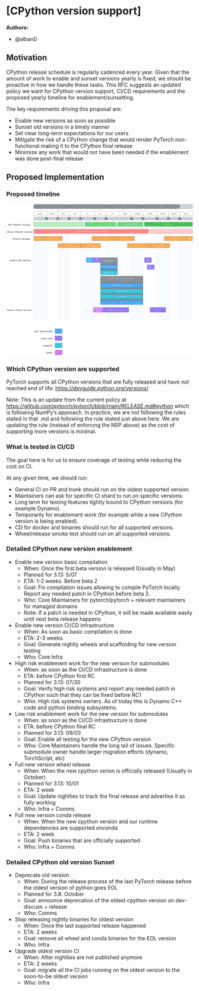 
# [CPython version support]

**Authors:**
* @albanD

## **Motivation**

CPython release schedule is regularly cadenced every year. Given that the amount of work to enable and sunset versions yearly is fixed, we should be proactive in how we handle these tasks.
This RFC suggests an updated policy we want for CPython version support, CI/CD requirements and the proposed yearly timeline for enablement/sunsetting.

The key requirements driving this proposal are:
- Enable new versions as soon as possible
- Sunset old versions in a timely manner
- Set clear long-term expectations for our users
- Mitigate the risk of a CPython change that would render PyTorch non-functional making it to the CPython final release
- Minimize any work that would not have been needed if the enablement was done post-final release


## **Proposed Implementation**

### Proposed timeline

![Summary timeline](./RFC-0038-assets/cpython_support.png)

### Which CPython version are supported

PyTorch supports all CPython versions that are fully released and have not reached end of life: https://devguide.python.org/versions/

Note: This is an update from the current policy at https://github.com/pytorch/pytorch/blob/main/RELEASE.md#python which is following NumPy’s approach. In practice, we are not following the rules stated in that .md and following the rule stated just above here. We are updating the rule (instead of enforcing the NEP above) as the cost of supporting more versions is minimal.

### What is tested in CI/CD

The goal here is for us to ensure coverage of testing while reducing the cost on CI.

At any given time, we should run:
- General CI on PR and trunk should run on the oldest supported version.
- Maintainers can ask for specific CI shard to run on specific versions:
- Long term for testing features tightly bound to CPython versions (for example Dynamo).
- Temporarily for enablement work (for example while a new CPython version is being enabled).
- CD for docker and binaries should run for all supported versions.
- Wheel/release smoke test should run on all supported versions.


### Detailed CPython new version enablement

- Enable new version basic compilation
  - When: Once the first beta version is released (Usually in May)
  - Planned for 3.13: 5/07
  - ETA: 1-2 weeks. Before beta 2
  - Goal: Fix compilation issues allowing to compile PyTorch locally. Report any needed patch in CPython before beta 2.
  - Who: Core Maintainers for pytorch/pytorch + relevant maintainers for managed domains
  - Note: If a patch is needed in CPython, it will be made available easily until next beta release happens
- Enable new version CI/CD Infrastructure
  - When: As soon as basic compilation is done
  - ETA: 2-3 weeks. 
  - Goal: Generate nightly wheels and scaffolding for new version testing
  - Who: Core Infra
- High risk enablement work for the new version  for submodules
  - When: as soon as the CI/CD infrastructure is done
  - ETA: before CPython first RC
  - Planned for 3.13: 07/30
  - Goal: Verify high risk systems and report any needed patch in CPython such that they can be fixed before RC1
  - Who: High risk systems owners. As of today this is Dynamo C++ code and python binding subsystems.
- Low risk enablement work for the new version  for submodules
  - When: as soon as the CI/CD infrastructure is done
  - ETA: before CPython final RC
  - Planned for 3.13: 09/03
  - Goal: Enable all testing for the new CPython version
  - Who: Core Maintainers handle the long tail of issues. Specific submodule owner handle larger migration efforts (dynamo, TorchScript, etc)
- Full new version wheel release
  - When: When the new cpython verion is officially released (Usually in October)
  - Planned for 3.13: 10/01
  - ETA: 2 week
  - Goal: Update nightlies to track the final release and advertise it as fully working
  - Who: Infra + Comms
- Full new version conda release
  - When: When the new cpython version and our runtime dependencies are supported onconda
  - ETA: 2 week
  - Goal: Push binaries that are officially supported
  - Who: Infra + Comms


### Detailed CPython old version Sunset

- Deprecate old version
  - When: During the release process of the last PyTorch release before the oldest version of python goes EOL
  - Planned for 3.8: October
  - Goal: announce deprecation of the oldest cpython version on dev-discuss + release
  - Who: Comms
- Stop releasing nightly binaries for oldest version
  - When: Once the last supported release happened
  - ETA: 2 weeks
  - Goal: remove all wheel and conda binaries for the EOL version
  - Who: Infra
- Upgrade oldest version CI
  - When: After nightlies are not published anymore
  - ETA: 2 weeks
  - Goal: migrate all the CI jobs running on the oldest version to the soon-to-be oldest version
  - Who: Infra

